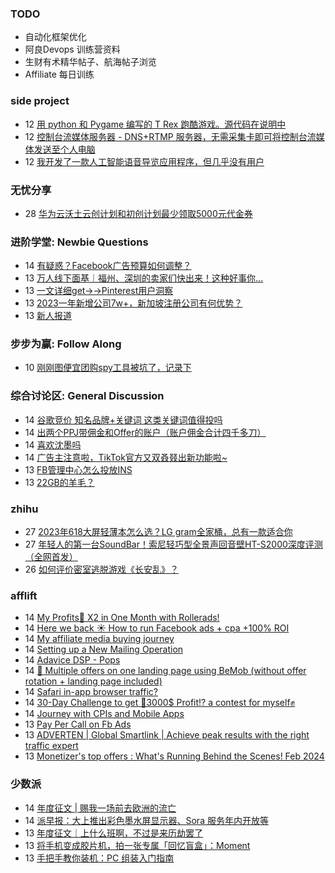 ### TODO
-  自动化框架优化
-  阿良Devops 训练营资料
-  生财有术精华帖子、航海帖子浏览
-  Affiliate 每日训练

### side project
<!-- sideproject:START -->
-  12 [用 python 和 Pygame 编写的 T Rex 跑酷游戏。源代码在说明中](https://www.youtube.com/watch?v=pZySIXSelCA)
-  12 [控制台流媒体服务器 - DNS+RTMP 服务器，无需采集卡即可将控制台流媒体发送至个人电脑](https://github.com/Aioros/console-streaming-server)
-  12 [我开发了一款人工智能语音导览应用程序，但几乎没有用户](https://www.reddit.com/r/SideProject/comments/18gpp0e/ive_built_an_ai_audio_tour_app_but_have_almost_no/)<!-- sideproject:END -->


### 无忧分享
<!-- ruyo:START -->
-  28 [华为云沃土云创计划和初创计划最少领取5000元代金券](https://51.ruyo.net/18617.html)<!-- ruyo:END -->

### 进阶学堂: Newbie Questions
<!-- advertcn1:START -->
-  14 [有疑惑？Facebook广告预算如何调整？](https://www.advertcn.com/thread-114332-1-1.html)
-  13 [万人线下面基｜福州、深圳的卖家们快出来！这种好事你...](https://www.advertcn.com/thread-114318-1-1.html)
-  13 [一文详细get→→Pinterest用户洞察](https://www.advertcn.com/thread-114317-1-1.html)
-  13 [2023一年新增公司7w+，新加坡注册公司有何优势？](https://www.advertcn.com/thread-114316-1-1.html)
-  13 [新人报道](https://www.advertcn.com/thread-114314-1-1.html)<!-- advertcn1:END -->

### 步步为赢: Follow Along
<!-- advertcn2:START -->
-  10 [刚刚图便宜团购spy工具被坑了，记录下](https://www.advertcn.com/thread-113954-1-1.html)<!-- advertcn2:END -->

### 综合讨论区: General Discussion
<!-- advertcn3:START -->
-  14 [谷歌竞价 知名品牌+关键词 这类关键词值得投吗](https://www.advertcn.com/thread-114329-1-1.html)
-  14 [出两个PPJ带佣金和Offer的账户（账户佣金合计四千多刀）](https://www.advertcn.com/thread-114328-1-1.html)
-  14 [喜欢沈墨吗](https://www.advertcn.com/thread-114327-1-1.html)
-  14 [广告主注意啦，TikTok官方又双叒叕出新功能啦~](https://www.advertcn.com/thread-114326-1-1.html)
-  13 [FB管理中心怎么投放INS](https://www.advertcn.com/thread-114325-1-1.html)
-  13 [22GB的羊毛？](https://www.advertcn.com/thread-114320-1-1.html)<!-- advertcn3:END -->


### zhihu
<!-- zhihu:START -->
-  27 [2023年618大屏轻薄本怎么选？LG gram全家桶，总有一款适合你](http://zhuanlan.zhihu.com/p/632641888?utm_campaign=rss&utm_medium=rss&utm_source=rss&utm_content=title)
-  27 [年轻人的第一台SoundBar！索尼轻巧型全景声回音壁HT-S2000深度评测（全网首发）](http://zhuanlan.zhihu.com/p/630990296?utm_campaign=rss&utm_medium=rss&utm_source=rss&utm_content=title)
-  26 [如何评价密室逃脱游戏《长安乱》？](http://www.zhihu.com/question/563950552/answer/3045961312?utm_campaign=rss&utm_medium=rss&utm_source=rss&utm_content=title)<!-- zhihu:END -->

### afflift
<!-- afflift:START -->
-  14 [My Profits🤑 X2 in One Month with Rollerads!](https://afflift.com/f/threads/my-profits%F0%9F%A4%91-x2-in-one-month-with-rollerads.12791/)
-  14 [Here we back ☀️ How to run Facebook ads + cpa +100% ROI](https://afflift.com/f/threads/here-we-back-%E2%98%80%EF%B8%8F-how-to-run-facebook-ads-cpa-100-roi.12146/)
-  14 [My affiliate media buying journey](https://afflift.com/f/threads/my-affiliate-media-buying-journey.12784/)
-  14 [Setting up a New Mailing Operation](https://afflift.com/f/threads/setting-up-a-new-mailing-operation.12771/)
-  14 [Adavice DSP - Pops](https://afflift.com/f/threads/adavice-dsp-pops.8378/)
-  14 [🔀 Multiple offers on one landing page using BeMob &lpar;without offer rotation + landing page included&rpar;](https://afflift.com/f/threads/%F0%9F%94%80-multiple-offers-on-one-landing-page-using-bemob-without-offer-rotation-landing-page-included.12786/)
-  14 [Safari in-app browser traffic?](https://afflift.com/f/threads/safari-in-app-browser-traffic.12792/)
-  14 [30-Day Challenge to get 🎯3000$ Profit⁉ a contest for myself✊](https://afflift.com/f/threads/30-day-challenge-to-get-%F0%9F%8E%AF3000-profit%E2%81%89-a-contest-for-myself%E2%9C%8A.9419/)
-  14 [Journey with CPIs and Mobile Apps](https://afflift.com/f/threads/journey-with-cpis-and-mobile-apps.12762/)
-  13 [Pay Per Call on Fb Ads](https://afflift.com/f/threads/pay-per-call-on-fb-ads.12077/)
-  13 [ADVERTEN | Global Smartlink | Achieve peak results with the right traffic expert](https://afflift.com/f/threads/adverten-global-smartlink-achieve-peak-results-with-the-right-traffic-expert.7526/)
-  13 [Monetizer&#39;s top offers : What&#39;s Running Behind the Scenes! Feb 2024](https://afflift.com/f/threads/monetizers-top-offers-whats-running-behind-the-scenes-feb-2024.12717/)<!-- afflift:END -->

### 少数派
<!-- sspai:START -->
-  14 [年度征文 | 赐我一场前去欧洲的流亡](https://sspai.com/post/86992)
-  14 [派早报：大上推出彩色墨水屏显示器、Sora 服务年内开放等](https://sspai.com/post/87177)
-  13 [年度征文｜上什么班啊，不过是来历劫罢了](https://sspai.com/post/86905)
-  13 [将手机变成胶片机，拍一张专属「回忆盲盒」：Moment](https://sspai.com/post/85031)
-  13 [手把手教你装机：PC 组装入门指南](https://sspai.com/post/86958)<!-- sspai:END -->
